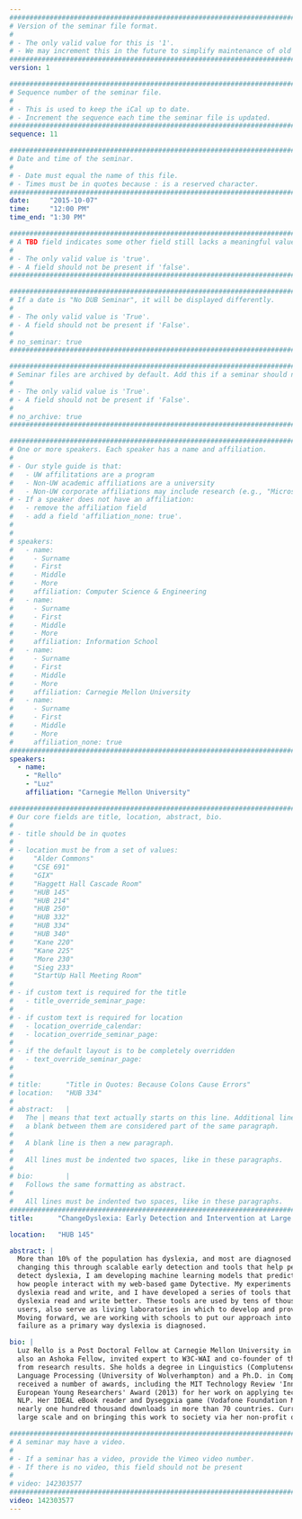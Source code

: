 ```yaml
---
################################################################################
# Version of the seminar file format.
#
# - The only valid value for this is '1'.
# - We may increment this in the future to simplify maintenance of old seminars.
################################################################################
version: 1

################################################################################
# Sequence number of the seminar file.
#
# - This is used to keep the iCal up to date.
# - Increment the sequence each time the seminar file is updated.
################################################################################
sequence: 11

################################################################################
# Date and time of the seminar.
#
# - Date must equal the name of this file.
# - Times must be in quotes because : is a reserved character.
################################################################################
date:     "2015-10-07"
time:     "12:00 PM"
time_end: "1:30 PM"

################################################################################
# A TBD field indicates some other field still lacks a meaningful value.
#
# - The only valid value is 'true'.
# - A field should not be present if 'false'.
################################################################################

################################################################################
# If a date is "No DUB Seminar", it will be displayed differently.
#
# - The only valid value is 'True'.
# - A field should not be present if 'False'.
#
# no_seminar: true
################################################################################

################################################################################
# Seminar files are archived by default. Add this if a seminar should not be.
#
# - The only valid value is 'True'.
# - A field should not be present if 'False'.
#
# no_archive: true
################################################################################

################################################################################
# One or more speakers. Each speaker has a name and affiliation.
#
# - Our style guide is that:
#   - UW affilitations are a program
#   - Non-UW academic affiliations are a university
#   - Non-UW corporate affiliations may include research (e.g., "Microsoft Research")
# - If a speaker does not have an affiliation:
#   - remove the affiliation field
#   - add a field 'affiliation_none: true'.
#
#
# speakers:
#   - name: 
#     - Surname
#     - First
#     - Middle
#     - More
#     affiliation: Computer Science & Engineering 
#   - name: 
#     - Surname
#     - First
#     - Middle
#     - More
#     affiliation: Information School 
#   - name: 
#     - Surname
#     - First
#     - Middle
#     - More
#     affiliation: Carnegie Mellon University 
#   - name:
#     - Surname
#     - First
#     - Middle
#     - More
#     affiliation_none: true
################################################################################
speakers:
  - name:
    - "Rello"
    - "Luz"
    affiliation: "Carnegie Mellon University"

################################################################################
# Our core fields are title, location, abstract, bio.
#
# - title should be in quotes
#
# - location must be from a set of values:
#     "Alder Commons"
#     "CSE 691"
#     "GIX"
#     "Haggett Hall Cascade Room"
#     "HUB 145"
#     "HUB 214"
#     "HUB 250"
#     "HUB 332"
#     "HUB 334"
#     "HUB 340"
#     "Kane 220"
#     "Kane 225"
#     "More 230"
#     "Sieg 233"
#     "StartUp Hall Meeting Room"
#
# - if custom text is required for the title
#   - title_override_seminar_page:
#
# - if custom text is required for location
#   - location_override_calendar:
#   - location_override_seminar_page:
#
# - if the default layout is to be completely overridden
#   - text_override_seminar_page:
#
#
# title:      "Title in Quotes: Because Colons Cause Errors"
# location:   "HUB 334"
#
# abstract:   |
#   The | means that text actually starts on this line. Additional lines without
#   a blank between them are considered part of the same paragraph.
#
#   A blank line is then a new paragraph.
#
#   All lines must be indented two spaces, like in these paragraphs.
#
# bio:        |
#   Follows the same formatting as abstract.
#
#   All lines must be indented two spaces, like in these paragraphs.
################################################################################
title:      "ChangeDyslexia: Early Detection and Intervention at Large Scale"

location:   "HUB 145"

abstract: |
  More than 10% of the population has dyslexia, and most are diagnosed only after they fail in school. My work is 
  changing this through scalable early detection and tools that help people with dyslexia read and write better. To 
  detect dyslexia, I am developing machine learning models that predict reading and writing difficulties by watching 
  how people interact with my web-based game Dytective. My experiments have revealed differences in how people with 
  dyslexia read and write, and I have developed a series of tools that integrate these results to help people with 
  dyslexia read and write better. These tools are used by tens of thousands of people, which apart from supporting 
  users, also serve as living laboratories in which to develop and prove techniques for detection and intervention. 
  Moving forward, we are working with schools to put our approach into practice at scale to finally eliminate school 
  failure as a primary way dyslexia is diagnosed.

bio: |
  Luz Rello is a Post Doctoral Fellow at Carnegie Mellon University in the Human-Computer Interaction Institute. She is 
  also an Ashoka Fellow, invited expert to W3C-WAI and co-founder of the Cookie Cloud team that creates applications 
  from research results. She holds a degree in Linguistics (Complutense University of Madrid), a MSc in Natural 
  Language Processing (University of Wolverhampton) and a Ph.D. in Computer Science (Pompeu Fabra University). She has 
  received a number of awards, including the MIT Technology Review 'Innovators under 35 Award Spain' (2014) and the 
  European Young Researchers' Award (2013) for her work on applying technology for dyslexia using Linguistics, HCI and 
  NLP. Her IDEAL eBook reader and Dyseggxia game (Vodafone Foundation Mobile for Good Europe Awards 2013) have received 
  nearly one hundred thousand downloads in more than 70 countries. Currently, she is working to detect dyslexia at 
  large scale and on bringing this work to society via her non-profit organization Change Dyslexia.

################################################################################
# A seminar may have a video.
#
# - If a seminar has a video, provide the Vimeo video number.
# - If there is no video, this field should not be present
#
# video: 142303577
################################################################################
video: 142303577
---
```

